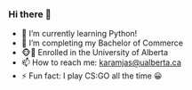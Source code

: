 ### Hi there 👋

<!--
**Karamsidhu/Karamsidhu** is a ✨ _special_ ✨ repository because its `README.md` (this file) appears on your GitHub profile.

Here are some ideas to get you started:
-->
- 🔭 I’m currently learning Python!
- 🤝 I’m completing my Bachelor of Commerce
- 🐵🐻 Enrolled in the University of Alberta
- 📫 How to reach me: karamjas@ualberta.ca
- ⚡ Fun fact: I play CS:GO all the time 😀
